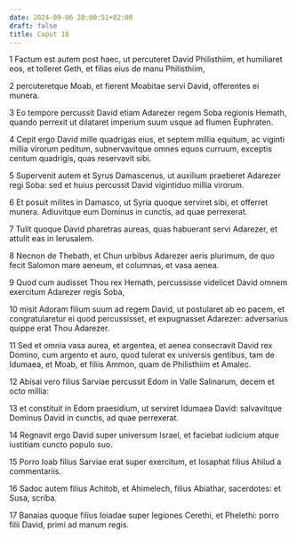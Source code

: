 ```yaml
---
date: 2024-09-06 20:00:51+02:00
draft: false
title: Caput 18
---
```





1 Factum est autem post haec, ut percuteret David Philisthiim, et humiliaret eos, et tolleret Geth, et filias eius de manu Philisthiim,

2 percuteretque Moab, et fierent Moabitae servi David, offerentes ei munera.

3 Eo tempore percussit David etiam Adarezer regem Soba regionis Hemath, quando perrexit ut dilataret imperium suum usque ad flumen Euphraten.

4 Cepit ergo David mille quadrigas eius, et septem millia equitum, ac viginti millia virorum peditum, subnervavitque omnes equos curruum, exceptis centum quadrigis, quas reservavit sibi.

5 Supervenit autem et Syrus Damascenus, ut auxilium praeberet Adarezer regi Soba: sed et huius percussit David vigintiduo millia virorum.

6 Et posuit milites in Damasco, ut Syria quoque serviret sibi, et offerret munera. Adiuvitque eum Dominus in cunctis, ad quae perrexerat.

7 Tulit quoque David pharetras aureas, quas habuerant servi Adarezer, et attulit eas in Ierusalem.

8 Necnon de Thebath, et Chun urbibus Adarezer aeris plurimum, de quo fecit Salomon mare aeneum, et columnas, et vasa aenea.

9 Quod cum audisset Thou rex Hemath, percussisse videlicet David omnem exercitum Adarezer regis Soba,

10 misit Adoram filium suum ad regem David, ut postularet ab eo pacem, et congratularetur ei quod percussisset, et expugnasset Adarezer: adversarius quippe erat Thou Adarezer.

11 Sed et omnia vasa aurea, et argentea, et aenea consecravit David rex Domino, cum argento et auro, quod tulerat ex universis gentibus, tam de Idumaea, et Moab, et filiis Ammon, quam de Philisthiim et Amalec.

12 Abisai vero filius Sarviae percussit Edom in Valle Salinarum, decem et octo millia:

13 et constituit in Edom praesidium, ut serviret Idumaea David: salvavitque Dominus David in cunctis, ad quae perrexerat.

14 Regnavit ergo David super universum Israel, et faciebat iudicium atque iustitiam cuncto populo suo.

15 Porro Ioab filius Sarviae erat super exercitum, et Iosaphat filius Ahilud a commentariis.

16 Sadoc autem filius Achitob, et Ahimelech, filius Abiathar, sacerdotes: et Susa, scriba.

17 Banaias quoque filius Ioiadae super legiones Cerethi, et Phelethi: porro filii David, primi ad manum regis.

